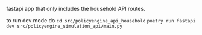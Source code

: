 fastapi app that only includes the household API routes.


to run dev mode do
``cd src/policyengine_api_household``
``poetry run fastapi dev src/policyengine_simulation_api/main.py``
